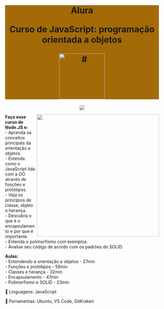 <h1 align="center" style="background-color:#A36A07"> 

<p>Alura</p>
<p>Curso de
JavaScript: programação orientada a objetos</p>
<a href="https://cursos.alura.com.br/course/javascript-passos-programacao-orientada-objetos">
<img src="https://www.alura.com.br/assets/api/cursos/javascript-passos-programacao-orientada-objetos.svg" 
alt="#" width="150" height="150">
</a> 
</h1>


<p align="center">
<img loading="lazy" src="http://img.shields.io/static/v1?label=STATUS&message=EM%20DESENVOLVIMENTO&color=GREEN&style=for-the-badge"/>
</p>
<img src="https://raw.githubusercontent.com/MicaelliMedeiros/micaellimedeiros/master/image/computer-illustration.png" min-width="400px" max-width="400px" width="400px" align="right">

<p align="left"> 
  <strong>Faça esse curso de Node.JS e:</strong></br>
- Aprenda os conceitos principais da orientação a objetos. </br>
- Entenda como o JavaScript lida com a OO através de funções e protótipos.</br>
- Veja os princípios de classe, objeto e herança.</br>
- Descubra o que é o encapsulamento e por que é importante.</br>
- Entenda o polimorfismo com exemplos.</br>
- Analise seu código de acordo com os padrões do SOLID.</br> 
</p>

<p align="left">
  <strong>Aulas:</strong> </br> 
  - Entendendo a orientação a objetos - 27min </br>
  - Funções e protótipos - 56min</br>
  - Classes e herança - 32min</br>
  - Encapsulamento - 47min</br>
  - Polimorfismo e SOLID - 23min</br>
</p>

<p align="left">
  🐙 Linguagens: JavaScript
</p>

<p align="left">
  💼 Ferramentas: Ubuntu, VS Code, GitKraken
</p>
